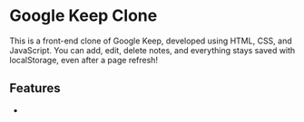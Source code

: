 # Google Keep Clone

This is a front-end clone of Google Keep, developed using HTML, CSS, and JavaScript. You can add, edit, delete notes, and everything stays saved with localStorage, even after a page refresh!

## Features
- 